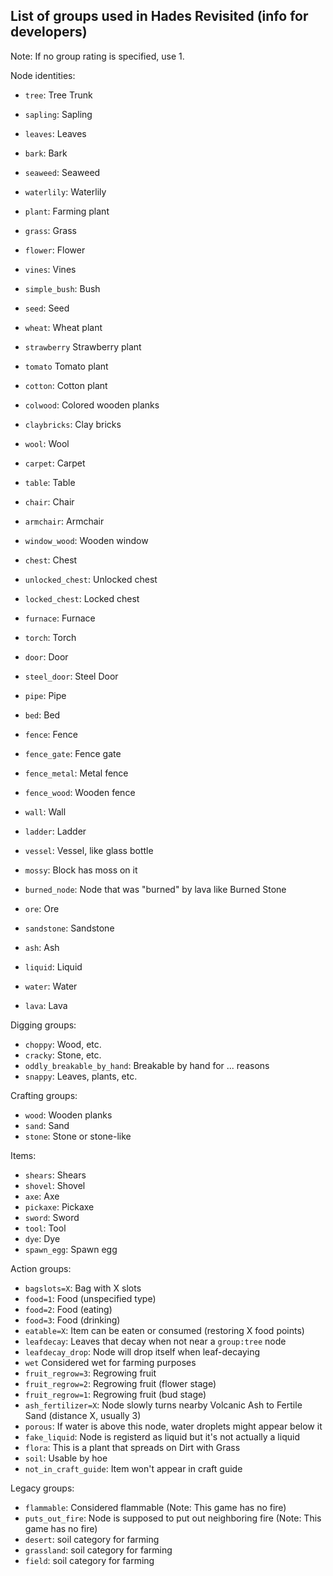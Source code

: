List of groups used in Hades Revisited (info for developers)
------------------------------------------------------------

Note: If no group rating is specified, use 1.

Node identities:
* `tree`: Tree Trunk
* `sapling`: Sapling
* `leaves`: Leaves
* `bark`: Bark
* `seaweed`: Seaweed
* `waterlily`: Waterlily
* `plant`: Farming plant
* `grass`: Grass
* `flower`: Flower
* `vines`: Vines
* `simple_bush`: Bush

* `seed`: Seed
* `wheat`: Wheat plant
* `strawberry` Strawberry plant
* `tomato` Tomato plant
* `cotton`: Cotton plant

* `colwood`: Colored wooden planks
* `claybricks`: Clay bricks
* `wool`: Wool

* `carpet`: Carpet
* `table`: Table
* `chair`: Chair
* `armchair`: Armchair
* `window_wood`: Wooden window

* `chest`: Chest
* `unlocked_chest`: Unlocked chest
* `locked_chest`: Locked chest
* `furnace`: Furnace
* `torch`: Torch
* `door`: Door
* `steel_door`: Steel Door
* `pipe`: Pipe
* `bed`: Bed
* `fence`: Fence
* `fence_gate`: Fence gate
* `fence_metal`: Metal fence
* `fence_wood`: Wooden fence
* `wall`: Wall
* `ladder`: Ladder
* `vessel`: Vessel, like glass bottle

* `mossy`: Block has moss on it
* `burned_node`: Node that was "burned" by lava like Burned Stone
* `ore`: Ore
* `sandstone`: Sandstone
* `ash`: Ash

* `liquid`: Liquid
* `water`: Water
* `lava`: Lava

Digging groups:
* `choppy`: Wood, etc.
* `cracky`: Stone, etc.
* `oddly_breakable_by_hand`: Breakable by hand for ... reasons
* `snappy`: Leaves, plants, etc.

Crafting groups:
* `wood`: Wooden planks
* `sand`: Sand
* `stone`: Stone or stone-like

Items:
* `shears`: Shears
* `shovel`: Shovel
* `axe`: Axe
* `pickaxe`: Pickaxe
* `sword`: Sword
* `tool`: Tool
* `dye`: Dye
* `spawn_egg`: Spawn egg

Action groups:
* `bagslots=X`: Bag with X slots
* `food=1`: Food (unspecified type)
*   `food=2`: Food (eating)
*   `food=3`: Food (drinking)
* `eatable=X`: Item can be eaten or consumed (restoring X food points)
* `leafdecay`: Leaves that decay when not near a `group:tree` node
* `leafdecay_drop`: Node will drop itself when leaf-decaying
* `wet` Considered wet for farming purposes
* `fruit_regrow=3`: Regrowing fruit
*   `fruit_regrow=2`: Regrowing fruit (flower stage)
*   `fruit_regrow=1`: Regrowing fruit (bud stage)
* `ash_fertilizer=X`: Node slowly turns nearby Volcanic Ash to Fertile Sand (distance X, usually 3)
* `porous`: If water is above this node, water droplets might appear below it
* `fake_liquid`: Node is registerd as liquid but it's not actually a liquid
* `flora`: This is a plant that spreads on Dirt with Grass
* `soil`: Usable by hoe
* `not_in_craft_guide`: Item won't appear in craft guide

Legacy groups:
* `flammable`: Considered flammable (Note: This game has no fire)
* `puts_out_fire`: Node is supposed to put out neighboring fire (Note: This game has no fire)
* `desert`: soil category for farming
* `grassland`: soil category for farming
* `field`: soil category for farming

